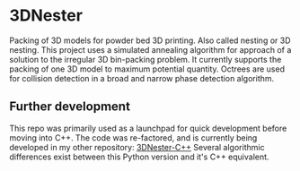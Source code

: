 # 3DNester

Packing of 3D models for powder bed 3D printing. Also called nesting or 3D nesting. 
This project uses a simulated annealing algorithm for approach of a solution to the irregular 3D bin-packing problem. It currently supports the packing of one 3D model to maximum potential quantity. Octrees are used for collision detection in a broad and narrow phase detection algorithm.

## Further development

This repo was primarily used as a launchpad for quick development before moving into C++. The code was re-factored, and is currently being developed in my other repository: [3DNester-C++](https://github.com/ddm-j/3DNester-cpp)
Several algorithmic differences exist between this Python version and it's C++ equivalent. 

